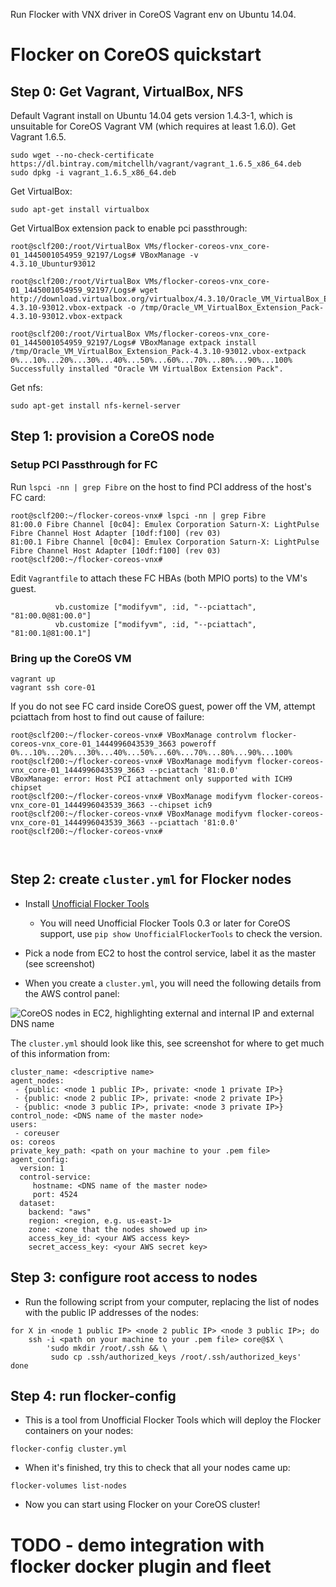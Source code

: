 Run Flocker with VNX driver in CoreOS Vagrant env on Ubuntu 14.04.

# Flocker on CoreOS quickstart
## Step 0: Get Vagrant, VirtualBox, NFS

Default Vagrant install on Ubuntu 14.04 gets version 1.4.3-1, which is unsuitable for CoreOS Vagrant VM (which requires at least 1.6.0). Get Vagrant 1.6.5.

```
sudo wget --no-check-certificate https://dl.bintray.com/mitchellh/vagrant/vagrant_1.6.5_x86_64.deb
sudo dpkg -i vagrant_1.6.5_x86_64.deb
```

Get VirtualBox:

```
sudo apt-get install virtualbox
```

Get VirtualBox extension pack to enable pci passthrough:

```
root@sclf200:/root/VirtualBox VMs/flocker-coreos-vnx_core-01_1445001054959_92197/Logs# VBoxManage -v
4.3.10_Ubuntur93012

root@sclf200:/root/VirtualBox VMs/flocker-coreos-vnx_core-01_1445001054959_92197/Logs# wget http://download.virtualbox.org/virtualbox/4.3.10/Oracle_VM_VirtualBox_Extension_Pack-4.3.10-93012.vbox-extpack -o /tmp/Oracle_VM_VirtualBox_Extension_Pack-4.3.10-93012.vbox-extpack

root@sclf200:/root/VirtualBox VMs/flocker-coreos-vnx_core-01_1445001054959_92197/Logs# VBoxManage extpack install /tmp/Oracle_VM_VirtualBox_Extension_Pack-4.3.10-93012.vbox-extpack
0%...10%...20%...30%...40%...50%...60%...70%...80%...90%...100%
Successfully installed "Oracle VM VirtualBox Extension Pack".

```

Get nfs:
```
sudo apt-get install nfs-kernel-server
```



## Step 1: provision a CoreOS node

### Setup PCI Passthrough for FC

Run ``lspci -nn | grep Fibre`` on the host to find PCI address of the host's FC card:

```
root@sclf200:~/flocker-coreos-vnx# lspci -nn | grep Fibre
81:00.0 Fibre Channel [0c04]: Emulex Corporation Saturn-X: LightPulse Fibre Channel Host Adapter [10df:f100] (rev 03)
81:00.1 Fibre Channel [0c04]: Emulex Corporation Saturn-X: LightPulse Fibre Channel Host Adapter [10df:f100] (rev 03)
root@sclf200:~/flocker-coreos-vnx#
```

Edit ``Vagrantfile`` to attach these FC HBAs (both MPIO ports) to the VM's guest.

```
          vb.customize ["modifyvm", :id, "--pciattach", "81:00.0@81:00.0"]
          vb.customize ["modifyvm", :id, "--pciattach", "81:00.1@81:00.1"]
```

### Bring up the CoreOS VM
```
vagrant up
vagrant ssh core-01
```

If you do not see FC card inside CoreOS guest, power off the VM, attempt pciattach from host to find out cause of failure:

```
root@sclf200:~/flocker-coreos-vnx# VBoxManage controlvm flocker-coreos-vnx_core-01_1444996043539_3663 poweroff
0%...10%...20%...30%...40%...50%...60%...70%...80%...90%...100%
root@sclf200:~/flocker-coreos-vnx# VBoxManage modifyvm flocker-coreos-vnx_core-01_1444996043539_3663 --pciattach '81:0.0'
VBoxManage: error: Host PCI attachment only supported with ICH9 chipset
root@sclf200:~/flocker-coreos-vnx# VBoxManage modifyvm flocker-coreos-vnx_core-01_1444996043539_3663 --chipset ich9
root@sclf200:~/flocker-coreos-vnx# VBoxManage modifyvm flocker-coreos-vnx_core-01_1444996043539_3663 --pciattach '81:0.0'
root@sclf200:~/flocker-coreos-vnx#



```

## Step 2: create `cluster.yml` for Flocker nodes

* Install [Unofficial Flocker Tools](https://docs.clusterhq.com/en/latest/labs/installer.html)
    * You will need Unofficial Flocker Tools 0.3 or later for CoreOS support, use `pip show UnofficialFlockerTools` to check the version.

* Pick a node from EC2 to host the control service, label it as the master (see screenshot)

* When you create a `cluster.yml`, you will need the following details from the AWS control panel:

![CoreOS nodes in EC2, highlighting external and internal IP and external DNS name](coreos-aws.png)

The `cluster.yml` should look like this, see screenshot for where to get much of this information from:
```
cluster_name: <descriptive name>
agent_nodes:
 - {public: <node 1 public IP>, private: <node 1 private IP>}
 - {public: <node 2 public IP>, private: <node 2 private IP>}
 - {public: <node 3 public IP>, private: <node 3 private IP>}
control_node: <DNS name of the master node>
users:
 - coreuser
os: coreos
private_key_path: <path on your machine to your .pem file>
agent_config:
  version: 1
  control-service:
     hostname: <DNS name of the master node>
     port: 4524
  dataset:
    backend: "aws"
    region: <region, e.g. us-east-1>
    zone: <zone that the nodes showed up in>
    access_key_id: <your AWS access key>
    secret_access_key: <your AWS secret key>
```
## Step 3: configure root access to nodes

* Run the following script from your computer, replacing the list of nodes with the public IP addresses of the nodes:

```
for X in <node 1 public IP> <node 2 public IP> <node 3 public IP>; do
    ssh -i <path on your machine to your .pem file> core@$X \
        'sudo mkdir /root/.ssh && \
         sudo cp .ssh/authorized_keys /root/.ssh/authorized_keys'
done
```

## Step 4: run flocker-config

* This is a tool from Unofficial Flocker Tools which will deploy the Flocker containers on your nodes:

```
flocker-config cluster.yml
```

* When it's finished, try this to check that all your nodes came up:

```
flocker-volumes list-nodes
```

* Now you can start using Flocker on your CoreOS cluster!

# TODO - demo integration with flocker docker plugin and fleet
